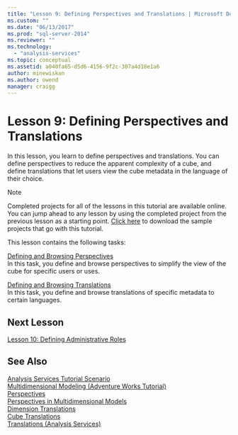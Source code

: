 ```yaml
---
title: "Lesson 9: Defining Perspectives and Translations | Microsoft Docs"
ms.custom: ""
ms.date: "06/13/2017"
ms.prod: "sql-server-2014"
ms.reviewer: ""
ms.technology: 
  - "analysis-services"
ms.topic: conceptual
ms.assetid: a040fa65-d5d6-4156-9f2c-307a4d18e1a6
author: minewiskan
ms.author: owend
manager: craigg
---
```

# Lesson 9: Defining Perspectives and Translations
  In this lesson, you learn to define perspectives and translations. You can define perspectives to reduce the apparent complexity of a cube, and define translations that let users view the cube metadata in the language of their choice.  
  
> [!NOTE]  
>  Completed projects for all of the lessons in this tutorial are available online. You can jump ahead to any lesson by using the completed project from the previous lesson as a starting point. [Click here](http://go.microsoft.com/fwlink/?LinkID=221866) to download the sample projects that go with this tutorial.  
  
 This lesson contains the following tasks:  
  
 [Defining and Browsing Perspectives](multidimensional-models-olap-logical-cube-objects/perspectives.md)  
 In this task, you define and browse perspectives to simplify the view of the cube for specific users or uses.  
  
 [Defining and Browsing Translations](../analysis-services/lesson-9-2-defining-and-browsing-translations.md)  
 In this task, you define and browse translations of specific metadata to certain languages.  
  
## Next Lesson  
 [Lesson 10: Defining Administrative Roles](lesson-10-defining-administrative-roles.md)  
  
## See Also  
 [Analysis Services Tutorial Scenario](../analysis-services/analysis-services-tutorial-scenario.md)   
 [Multidimensional Modeling &#40;Adventure Works Tutorial&#41;](multidimensional-modeling-adventure-works-tutorial.md)   
 [Perspectives](../analysis-services/multidimensional-models-olap-logical-cube-objects/perspectives.md)   
 [Perspectives in Multidimensional Models](multidimensional-models/perspectives-in-multidimensional-models.md)   
 [Dimension Translations](multidimensional-models-olap-logical-dimension-objects/dimension-translations.md)   
 [Cube Translations](multidimensional-models-olap-logical-cube-objects/cube-translations.md)   
 [Translations &#40;Analysis Services&#41;](translations-analysis-services.md)  
  
  

